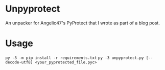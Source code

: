 # Unpyprotect
An unpacker for Angelic47's PyProtect that I wrote as part of a blog post.

# Usage
`py -3 -m pip install -r requirements.txt`
`py -3 unpyprotect.py [--decode-utf8] <your_pyprotected_file.pyc>`